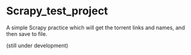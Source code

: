 Scrapy_test_project
===================

A simple Scrapy practice which will get the torrent links and names, and then save to file.

(still under development)
